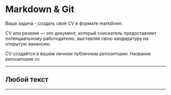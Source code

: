#  Markdown & Git
 Ваша задача - создать своё CV в формате markdown.  

 CV или резюме — это документ, который соискатель предоставляет потенциальному работодателю, выставляя свою кандидатуру на открытую вакансию. 
  
 CV создаётся в вашем личном публичном репозитории. Название репозитория cv.  
*****

## Любой текст
*****

